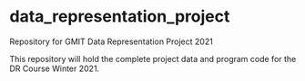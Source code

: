 # data_representation_project
Repository for GMIT Data Representation Project 2021

This repository will hold the complete project data and program code for the DR Course Winter 2021.
